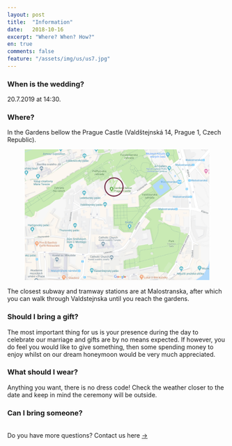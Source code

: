 ```yaml
---
layout: post
title:  "Information"
date:   2018-10-16
excerpt: "Where? When? How?"
en: true
comments: false
feature: "/assets/img/us/us7.jpg"
---
```


### When is the wedding?

20.7.2019 at 14:30.

### Where?

In the Gardens bellow the Prague Castle (Valdštejnská 14, Prague 1, Czech Republic).

<figure><img src="/assets/img/faq/img1.png"></figure>

The closest subway and tramway stations are at Malostranska, after which you can walk through Valdstejnska until you reach the gardens.

### Should I bring a gift?

The most important thing for us is your presence during the day to celebrate our marriage and gifts are by no means expected. If however, you do feel you would like to give something, then some spending money to enjoy whilst on our dream honeymoon would be very much appreciated.

### What should I wear?

Anything you want, there is no dress code! Check the weather closer to the date and keep in mind the ceremony will be outside. 

### Can I bring someone?




<br/>
Do you have more questions? Contact us here <a href="https://helena-benoit.github.io//contact-en/" class="btn zoombtn"> &rarr; </a> <br/>
